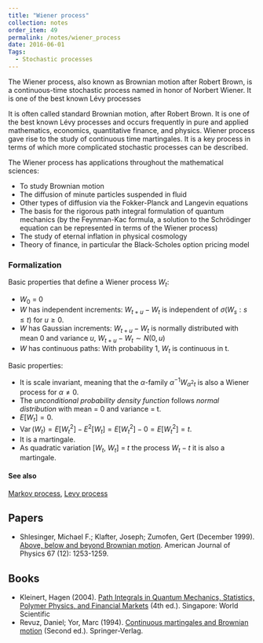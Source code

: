 ```yaml
---
title: "Wiener process"
collection: notes
order_item: 49
permalink: /notes/wiener_process
date: 2016-06-01
Tags:
  - Stochastic processes
---
```


The Wiener process, also known as Brownian motion after Robert Brown, is a continuous-time stochastic process named in honor of Norbert Wiener. It is one of the best known Lévy processes

It is often called standard Brownian motion, after Robert Brown. It is one of the best known Lévy processes and occurs frequently in pure and applied mathematics, economics, quantitative finance, and physics. Wiener process gave rise to the study of continuous time martingales. It is a key process in terms of which more complicated stochastic processes can be described.

The Wiener process has applications throughout the mathematical sciences:
* To study Brownian motion
* The diffusion of minute particles suspended in fluid
* Other types of diffusion via the Fokker-Planck and Langevin equations
* The basis for the rigorous path integral formulation of quantum mechanics (by the Feynman-Kac formula, a solution to the Schrödinger equation can be represented in terms of the Wiener process)
* The study of eternal inflation in physical cosmology
* Theory of finance, in particular the Black-Scholes option pricing model


### Formalization

Basic properties that define a Wiener process $W_t$:
* $W_0$ = 0
* $W$ has independent increments: $W_{t+u} - W_t$ is independent of $\sigma(W_s : s \leq t)$ for $u \geq 0$.
* $W$ has Gaussian increments: $W_{t+u} - W_t$ is normally distributed with mean 0 and variance $u$, $W_{t+u}-W_t \sim  N(0, u)$
* $W$ has continuous paths: With probability 1, $W_t$ is continuous in t.

Basic properties:
* It is scale invariant, meaning that the $\alpha$-family ${\displaystyle \alpha ^{-1}W_{\alpha ^{2}t}}$ is also a Wiener process for $\alpha \neq 0$.
* The *unconditional probability density function* follows *normal distribution* with mean = 0 and variance = t.
* ${\displaystyle E[W_{t}]=0}$.
* ${\displaystyle \operatorname {Var} (W_{t})=E\left[W_{t}^{2}\right]-E^{2}[W_{t}]=E\left[W_{t}^{2}\right]-0=E\left[W_{t}^{2}\right]=t}$.
* It is a martingale.
* As quadratic variation [$W_t$, $W_t$] = $t$ the process $W_t - t$ it is also a martingale.


#### See also
[Markov process](/notes/markov_process), [Levy process](/notes/levy_process)




## Papers
* Shlesinger, Michael F.; Klafter, Joseph; Zumofen, Gert (December 1999). [Above, below and beyond Brownian motion](http://caos.fs.usb.ve/~srojas/Teaching/USB/MC_Intro/MC_readings_a/MC_a4_brownian_1.pdf). American Journal of Physics 67 (12): 1253-1259.


## Books
* Kleinert, Hagen (2004). [Path Integrals in Quantum Mechanics, Statistics, Polymer Physics, and Financial Markets](http://users.physik.fu-berlin.de/~kleinert/b5/psfiles/pi.pdf) (4th ed.). Singapore: World Scientific
* Revuz, Daniel; Yor, Marc (1994). [Continuous martingales and Brownian motion]() (Second ed.). Springer-Verlag.



